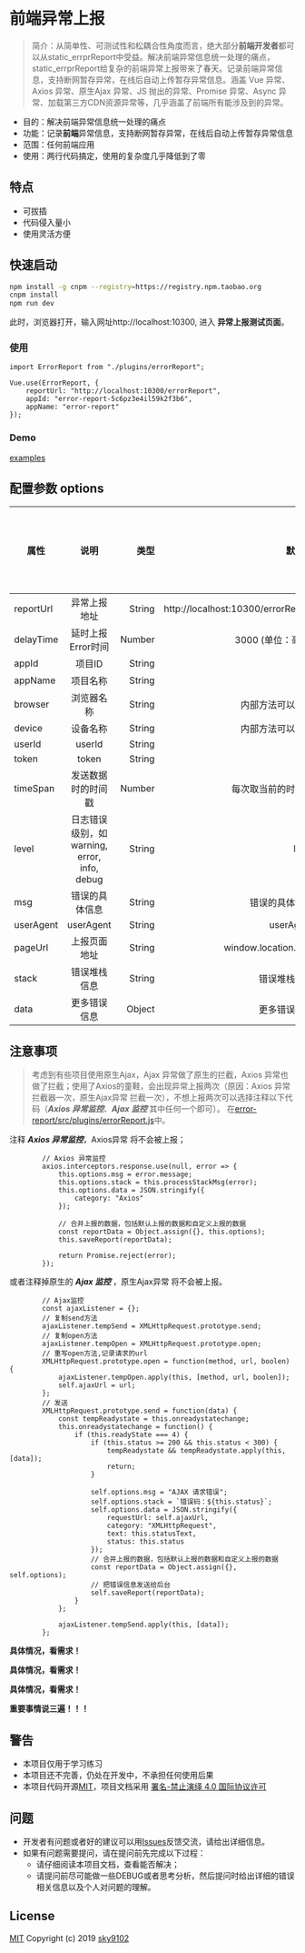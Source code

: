 # 前端异常上报

> 简介：从简单性、可测试性和松耦合性角度而言，绝大部分**前端开发者**都可以从static_errprReport中受益。解决前端异常信息统一处理的痛点，static_errprReport给复杂的前端异常上报带来了春天。记录前端异常信息，支持断网暂存异常，在线后自动上传暂存异常信息。涵盖 Vue 异常、Axios 异常、原生Ajax 异常、JS 抛出的异常、Promise 异常、Async 异常、加载第三方CDN资源异常等，几乎涵盖了前端所有能涉及到的异常。

* 目的：解决前端异常信息统一处理的痛点
* 功能：记录**前端**异常信息，支持断网暂存异常，在线后自动上传暂存异常信息
* 范围：任何前端应用
* 使用：两行代码搞定，使用的复杂度几乎降低到了零

## 特点
* 可拔插
* 代码侵入量小
* 使用灵活方便

## 快速启动

``` bash
npm install -g cnpm --registry=https://registry.npm.taobao.org
cnpm install
npm run dev
```
此时，浏览器打开，输入网址http://localhost:10300, 进入 **异常上报测试页面**。

### 使用
```
import ErrorReport from "./plugins/errorReport";

Vue.use(ErrorReport, {
    reportUrl: "http://localhost:10300/errorReport",
    appId: "error-report-5c6pz3e4il59k2f3b6",
    appName: "error-report"
});
```

### Demo
[examples](https://github.com/sky9102/error-report/blob/master/src/views/errorTest.vue)

## 配置参数 options

属性|说明|类型|默认值|是否可以为空
--|:--:|--:|--:|--:
reportUrl|异常上报地址|String|http://localhost:10300/errorReport|N|
delayTime|延时上报Error时间|Number|3000 (单位：毫秒)|Y
appId|项目ID|String||Y
appName|项目名称|String||Y
browser|浏览器名称|String|内部方法可以获取|N|
device|设备名称|String|内部方法可以获取|N|
userId|userId|String||Y|
token|token|String||Y|
timeSpan|发送数据时的时间戳|Number|每次取当前的时间戳|Y|
level|日志错误级别，如warning, error, info, debug|String|level|Y|
msg|错误的具体信息|String|错误的具体信息|Y|
userAgent|userAgent|String|userAgent|Y|
pageUrl|上报页面地址|String|window.location.href|Y|
stack|错误堆栈信息|String|错误堆栈信息|Y|
data|更多错误信息|Object|更多错误信息|Y|


## 注意事项
> 考虑到有些项目使用原生Ajax，Ajax 异常做了原生的拦截，Axios 异常也做了拦截；使用了Axios的童鞋，会出现异常上报两次（原因：Axios 异常拦截器一次，原生Ajax异常 拦截一次），不想上报两次可以选择注释以下代码（***Axios 异常监控***、***Ajax 监控*** 其中任何一个即可）。
在[error-report/src/plugins/errorReport.js](https://github.com/sky9102/error-report/blob/master/src/plugins/errorReport.js)中。

 注释 ***Axios 异常监控***，Axios异常 将不会被上报；
```
        // Axios 异常监控
        axios.interceptors.response.use(null, error => {
            this.options.msg = error.message;
            this.options.stack = this.processStackMsg(error);
            this.options.data = JSON.stringify({
                category: "Axios"
            });

            // 合并上报的数据，包括默认上报的数据和自定义上报的数据
            const reportData = Object.assign({}, this.options);
            this.saveReport(reportData);

            return Promise.reject(error);
        });
```

或者注释掉原生的 ***Ajax 监控*** ，原生Ajax异常 将不会被上报。
```
        // Ajax监控
        const ajaxListener = {};
        // 复制send方法
        ajaxListener.tempSend = XMLHttpRequest.prototype.send;
        // 复制open方法
        ajaxListener.tempOpen = XMLHttpRequest.prototype.open;
        // 重写open方法,记录请求的url
        XMLHttpRequest.prototype.open = function(method, url, boolen) {
            ajaxListener.tempOpen.apply(this, [method, url, boolen]);
            self.ajaxUrl = url;
        };
        // 发送
        XMLHttpRequest.prototype.send = function(data) {
            const tempReadystate = this.onreadystatechange;
            this.onreadystatechange = function() {
                if (this.readyState === 4) {
                    if (this.status >= 200 && this.status < 300) {
                        tempReadystate && tempReadystate.apply(this, [data]);
                        return;
                    }

                    self.options.msg = "AJAX 请求错误";
                    self.options.stack = `错误码：${this.status}`;
                    self.options.data = JSON.stringify({
                        requestUrl: self.ajaxUrl,
                        category: "XMLHttpRequest",
                        text: this.statusText,
                        status: this.status
                    });
                    // 合并上报的数据，包括默认上报的数据和自定义上报的数据
                    const reportData = Object.assign({}, self.options);
                    // 把错误信息发送给后台
                    self.saveReport(reportData);
                }
            };

            ajaxListener.tempSend.apply(this, [data]);
        };
```
**具体情况，看需求！**

**具体情况，看需求！**

**具体情况，看需求！**

**重要事情说三遍！！！**


## 警告
* 本项目仅用于学习练习
* 本项目还不完善，仍处在开发中，不承担任何使用后果
* 本项目代码开源[MIT](https://github.com/linlinjava/litemall/blob/master/LICENSE)，项目文档采用 [署名-禁止演绎 4.0 国际协议许可](https://creativecommons.org/licenses/by-nd/4.0/deed.zh)


## 问题
* 开发者有问题或者好的建议可以用[Issues](https://github.com/sky9102/error-report/issues)反馈交流，请给出详细信息。
* 如果有问题需要提问，请在提问前先完成以下过程：
    * 请仔细阅读本项目文档，查看能否解决；
    * 请提问前尽可能做一些DEBUG或者思考分析，然后提问时给出详细的错误相关信息以及个人对问题的理解。

## License
[MIT](https://github.com/linlinjava/litemall/blob/master/LICENSE) Copyright (c) 2019 [sky9102](https://github.com/sky9102)
